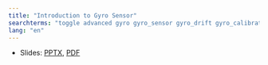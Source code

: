 ```yaml
---
title: "Introduction to Gyro Sensor"
searchterms: "toggle advanced gyro gyro_sensor gyro_drift gyro_calibration angle rate introduction_to_gyro_sensor"
lang: "en"
---
```

 <ul>
 <li class="ng-binding">Slides:
 <a href="ProgrammingLessons/advanced/Gyro.pptx">PPTX</a>,
 <a href="ProgrammingLessons/advanced/Gyro.pdf">PDF</a>
 </li>
  </ul>
